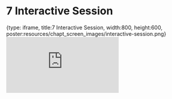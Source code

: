 # 7 Interactive Session
 
{type: iframe, title:7 Interactive Session, width:800, height:600, poster:resources/chapt_screen_images/interactive-session.png}
![](https://hutchdatascience.org/FH_Cluster_101/no_toc/interactive-session.html)
 

 
